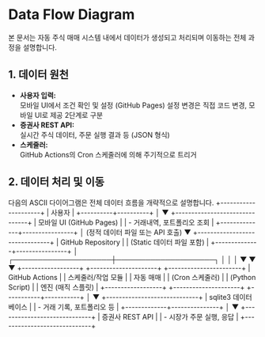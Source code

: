 # Data Flow Diagram

본 문서는 자동 주식 매매 시스템 내에서 데이터가 생성되고 처리되며 이동하는 전체 과정을 설명합니다.

## 1. 데이터 원천
- **사용자 입력:**  
  모바일 UI에서 조건 확인 및 설정 (GitHub Pages)
  설정 변경은 직접 코드 변경, 모바일 UI로 제공 2단계로 구분
- **증권사 REST API:**  
  실시간 주식 데이터, 주문 실행 결과 등 (JSON 형식)
- **스케줄러:**  
  GitHub Actions의 Cron 스케줄러에 의해 주기적으로 트리거

## 2. 데이터 처리 및 이동

다음의 ASCII 다이어그램은 전체 데이터 흐름을 개략적으로 설명합니다.
               +---------------------+
               |      사용자         |
               +----------+----------+
                          │
                          ▼
          +-------------------------------+
          |   모바일 UI (GitHub Pages)    |
          | - 거래내역, 포트폴리오 조회    |
          +--------------+----------------+
                         │  (정적 데이터 파일 또는 API 호출)
                         ▼
             +-------------------------------+
             |  GitHub Repository            |
             | (Static 데이터 파일 포함)     |
             +--------------+----------------+
                            │
       ┌────────────────────┼────────────────────┐
       │                    │                    │
       ▼                    ▼                    ▼
+------------------+   +---------------------+   +-----------------------+ 
| GitHub Actions   |   | 스케줄러/작업 모듈   |   |      자동 매매        | 
| (Cron 스케줄러)   |   | (Python Script)     |   |    엔진 (매직 스플릿)  | 
+------------------+   +---------------------+   +-----------+-----------+ 
│
 ▼ 
 +-----------------------------+ 
 | sqlite3 데이터베이스        | 
 | - 거래 기록, 포트폴리오 등    | 
 +-------------+---------------+ 
 │
  ▼ 
  +-----------------------------+ 
  | 증권사 REST API             | 
  | - 시장가 주문 실행, 응답     | 
  +-----------------------------+